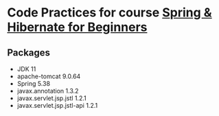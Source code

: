 # Code Practices for course [Spring & Hibernate for Beginners](https://www.udemy.com/course/spring-hibernate-tutorial/)

## Packages
* JDK 11
* apache-tomcat 9.0.64
* Spring 5.38
* javax.annotation 1.3.2
* javax.servlet.jsp.jstl 1.2.1
* javax.servlet.jsp.jstl-api 1.2.1